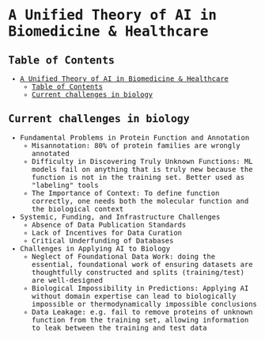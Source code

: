 <samp>

# A Unified Theory of AI in Biomedicine & Healthcare

## Table of Contents

- [A Unified Theory of AI in Biomedicine \& Healthcare](#a-unified-theory-of-ai-in-biomedicine--healthcare)
  - [Table of Contents](#table-of-contents)
  - [Current challenges in biology](#current-challenges-in-biology)

## Current challenges in biology

- Fundamental Problems in Protein Function and Annotation
  - Misannotation: 80% of protein families are wrongly annotated
  - Difficulty in Discovering Truly Unknown Functions: ML models fail on anything that is truly new because the function is not in the training set. Better used as "labeling" tools
  - The Importance of Context: To define function correctly, one needs both the molecular function and the biological context
- Systemic, Funding, and Infrastructure Challenges
  - Absence of Data Publication Standards
  - Lack of Incentives for Data Curation
  - Critical Underfunding of Databases
- Challenges in Applying AI to Biology
  - Neglect of Foundational Data Work: doing the essential, foundational work of ensuring datasets are thoughtfully constructed and splits (training/test) are well-designed
  - Biological Impossibility in Predictions: Applying AI without domain expertise can lead to biologically impossible or thermodynamically impossible conclusions
  - Data Leakage: e.g. fail to remove proteins of unknown function from the training set, allowing information to leak between the training and test data

</samp>
